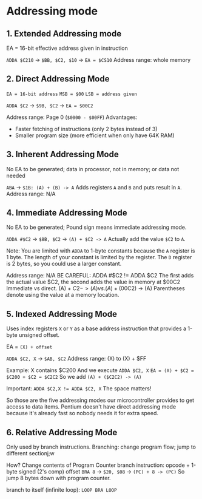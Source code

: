 # Addressing mode

## 1. Extended Addressing mode
EA = 16-bit effective address given in instruction

`ADDA $C210` -> `$BB, $C2, $10` -> `EA = $CS10`
Address range: whole memory

## 2. Direct Addressing Mode
`EA = 16-bit address`
`MSB = $00`
`LSB = address given`

`ADDA $C2` -> `$9B, $C2` -> `EA = $00C2`

Address range: Page 0 (`$0000 - $00FF`)
Advantages:
- Faster fetching of instructions (only 2 bytes instead of 3)
- Smaller program size (more efficient when only have 64K RAM)

## 3. Inherent Addressing Mode
No EA to be generated; data in processor, not in memory; or data not needed

`ABA` -> `$1B: (A) + (B) -> A`
Adds registers `A` and `B` and puts result in `A`.
Address range: N/A

## 4. Immediate Addressing Mode
No EA to be generated;
Pound sign means immediate addressing mode.

`ADDA #$C2` -> `$8B, $C2` -> `(A) + $C2 -> A`
Actually add the value `$C2` to `A`.

Note:  You are limited with `ADDA` to 1-byte constants because the `A` register is 1 byte.  The length of your constant is limited by the register.  The `D` register is 2 bytes, so you could use a larger constant.

Address range: N/A
BE CAREFUL:  ADDA #$C2 != ADDA $C2
The first adds the actual value $C2, the second adds the value in memory at $00C2
Immediate vs direct.
(A) + $C2 -> (A) vs. (A) + ($00C2) -> (A)
Parentheses denote using the value at a memory location.

## 5. Indexed Addressing Mode
Uses index registers `X` or `Y` as a base address instruction that provides a 1-byte unsigned offset.

EA = `(X) + offset`

`ADDA $C2, X` -> `$AB, $C2`
Address range: (X) to (X) + $FF

Example:
X contains $C200
And we execute `ADDA $C2, X`
`EA = (X) + $C2 = $C200 + $C2 = $C2C2`
So we add `(A) + ($C2C2) -> (A)`

Important: `ADDA $C2,X != ADDA $C2, X`
The space matters!

So those are the five addressing modes our microcontroller provides to get access to data items.  Pentium doesn't have direct addressing mode because it's already fast so nobody needs it for extra speed.

## 6. Relative Addressing Mode
Only used by branch instructions.
Branching: change program flow; jump to different sectionj;w

How? Change contents of Program Counter
branch instruction: opcode + 1-byte signed (2's comp) offset
`BRA 8` -> `$20, $08` -> `(PC) + 8 -> (PC)`
So jump 8 bytes down with program counter.

branch to itself (infinite loop):
`LOOP BRA LOOP`



